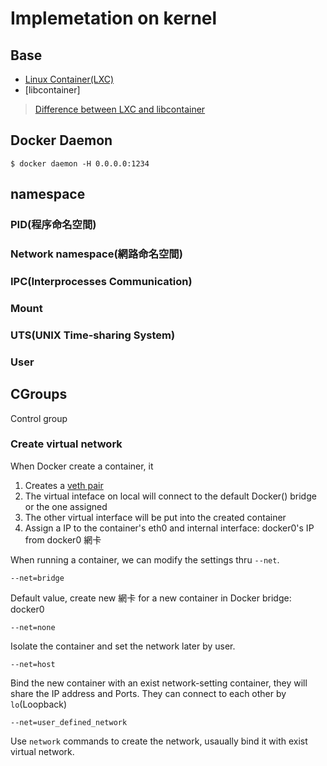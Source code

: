# Implemetation on kernel

## Base

- [Linux Container(LXC)](https://linuxcontainers.org/)
- [libcontainer]

> [Difference between LXC and libcontainer](https://stackoverflow.com/a/34155329/7045253)


## Docker Daemon

```
$ docker daemon -H 0.0.0.0:1234 
```


## namespace

### PID(程序命名空間)

### Network namespace(網路命名空間)

### IPC(Interprocesses Communication)

### Mount

### UTS(UNIX Time-sharing System)

### User


## CGroups

Control group 


### Create virtual network

When Docker create a container, it

1. Creates a [veth pair]()
2. The virtual inteface on local will connect to the default Docker() bridge or the one assigned
3. The other virtual interface will be put into the created container
4. Assign a IP to the container's eth0 and internal interface: docker0's IP from docker0 網卡

When running a container, we can modify the settings thru `--net`.

`--net=bridge`

Default value, create new 網卡 for a new container in Docker bridge: docker0

`--net=none`

Isolate the container and set the network later by user.

`--net=host`

Bind the new container with an exist network-setting container, they will share the IP address and Ports.
They can connect to each other by `lo`(Loopback)

`--net=user_defined_network`

Use `network` commands to create the network, usaually bind it with exist virtual network.
